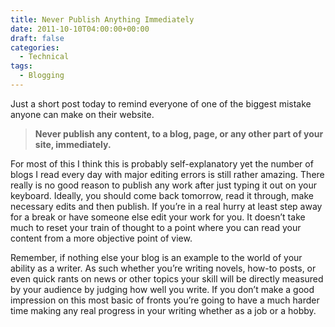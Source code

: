 ```yaml
---
title: Never Publish Anything Immediately
date: 2011-10-10T04:00:00+00:00
draft: false
categories:
  - Technical
tags:
  - Blogging
---
```


Just a short post today to remind everyone of one of the biggest mistake anyone can make on their website.

> **Never publish any content, to a blog, page, or any other part of your site, immediately.**

For most of this I think this is probably self-explanatory yet the number of blogs I read every day with major editing errors is still rather amazing. There really is no good reason to publish any work after just typing it out on your keyboard. Ideally, you should come back tomorrow, read it through, make necessary edits and then publish. If you’re in a real hurry at least step away for a break or have someone else edit your work for you. It doesn’t take much to reset your train of thought to a point where you can read your content from a more objective point of view.

Remember, if nothing else your blog is an example to the world of your ability as a writer. As such whether you’re writing novels, how-to posts, or even quick rants on news or other topics your skill will be directly measured by your audience by judging how well you write. If you don’t make a good impression on this most basic of fronts you’re going to have a much harder time making any real progress in your writing whether as a job or a hobby.